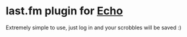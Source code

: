 # last.fm plugin for [Echo](https://github.com/brahmkshatriya/echo)

Extremely simple to use, just log in and your scrobbles will be saved :)